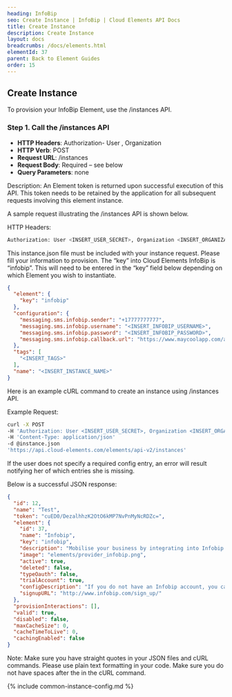 ```yaml
---
heading: InfoBip
seo: Create Instance | InfoBip | Cloud Elements API Docs
title: Create Instance
description: Create Instance
layout: docs
breadcrumbs: /docs/elements.html
elementId: 37
parent: Back to Element Guides
order: 15
---
```


## Create Instance

To provision your InfoBip Element, use the /instances API.

### Step 1. Call the /instances API

* __HTTP Headers__: Authorization- User <user secret>, Organization <organization secret>
* __HTTP Verb__: POST
* __Request URL__: /instances
* __Request Body__: Required – see below
* __Query Parameters__: none

Description: An Element token is returned upon successful execution of this API. This token needs to be retained by the application for all subsequent requests involving this element instance.

A sample request illustrating the /instances API is shown below.

HTTP Headers:

```bash
Authorization: User <INSERT_USER_SECRET>, Organization <INSERT_ORGANIZATION_SECRET>

```
This instance.json file must be included with your instance request.  Please fill your information to provision.  The “key” into Cloud Elements InfoBip is “infobip”.  This will need to be entered in the “key” field below depending on which Element you wish to instantiate.

```json
{
  "element": {
    "key": "infobip"
  },
  "configuration": {
    "messaging.sms.infobip.sender": "+17777777777",
    "messaging.sms.infobip.username": "<INSERT_INFOBIP_USERNAME>",
    "messaging.sms.infobip.password": "<INSERT_INFOBIP_PASSWORD>",
    "messaging.sms.infobip.callback.url": "https://www.maycoolapp.com/auth"
  },
  "tags": [
    "<INSERT_TAGS>"
  ],
  "name": "<INSERT_INSTANCE_NAME>"
}
```

Here is an example cURL command to create an instance using /instances API.

Example Request:

```bash
curl -X POST
-H 'Authorization: User <INSERT_USER_SECRET>, Organization <INSERT_ORGANIZATION_SECRET>'
-H 'Content-Type: application/json'
-d @instance.json
'https://api.cloud-elements.com/elements/api-v2/instances'
```

If the user does not specify a required config entry, an error will result notifying her of which entries she is missing.

Below is a successful JSON response:

```json
{
  "id": 12,
  "name": "Test",
  "token": "cuED0/DezalhhzK2OtO6kMP7NvPnMyNcRDZc=",
  "element": {
    "id": 37,
    "name": "Infobip",
    "key": "infobip",
    "description": "Mobilise your business by integrating into Infobip mobile services cloud. Infobip solutions are designed specifically for companies handling huge amounts of user data and give access to the most varied demographics for marketing, customer care, polling and loyalty programs. The API enables users to communicate with your app or chat with one another; your code decides.",
    "image": "elements/provider_infobip.png",
    "active": true,
    "deleted": false,
    "typeOauth": false,
    "trialAccount": true,
    "configDescription": "If you do not have an Infobip account, you can create one at <a href="http://www.infobip.com/sign_up/" target="_blank">Infobip Signup</a>",
    "signupURL": "http://www.infobip.com/sign_up/"
  },
  "provisionInteractions": [],
  "valid": true,
  "disabled": false,
  "maxCacheSize": 0,
  "cacheTimeToLive": 0,
  "cachingEnabled": false
}
```

Note:  Make sure you have straight quotes in your JSON files and cURL commands.  Please use plain text formatting in your code.  Make sure you do not have spaces after the in the cURL command.

{% include common-instance-config.md %}
